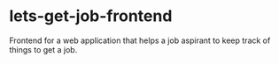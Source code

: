 # lets-get-job-frontend
Frontend for a web application that helps a job aspirant to keep track of things to get a job.

